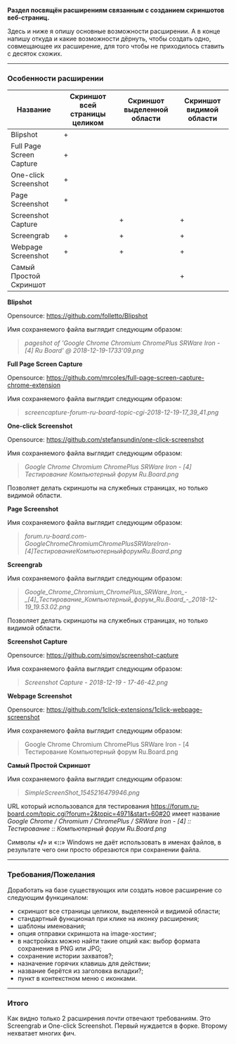 **Раздел посвящён расширениям связанным с созданием скриншотов веб-страниц.**

Здесь и ниже я опишу основные возможности расширении. А в конце напишу откуда и какие возможности дёрнуть, чтобы создать одно, совмещающее их расширение, для того чтобы не приходилось ставить с десяток схожих.

* * *

### Особенности расширении


| Название                 | Скриншот всей страницы целиком | Скриншот выделенной области | Скриншот видимой области |
|--------------------------|--------------------------------|-----------------------------|--------------------------|
| Blipshot                 | +                              |                             |                          |
| Full Page Screen Capture | +                              |                             |                          |
| One-click Screenshot     | +                              |                             |                          |
| Page Screenshot          | +                              |                             |                          |
| Screenshot Capture       |                                | +                           | +                        |
| Screengrab               | +                              | +                           | +                        |
| Webpage Screenshot       | +                              | +                           | +                        |
| Cамый Простой Скриншот   |                                |                             | +                        |


**Blipshot**

Opensource: https://github.com/folletto/Blipshot

Имя сохраняемого файла выглядит следующим образом:

> *pageshot of 'Google Chrome Chromium ChromePlus SRWare Iron - [4] Ru Board' @ 2018-12-19-1733'09.png*

**Full Page Screen Capture**

Opensource: https://github.com/mrcoles/full-page-screen-capture-chrome-extension

Имя сохраняемого файла выглядит следующим образом:

> *screencapture-forum-ru-board-topic-cgi-2018-12-19-17_39_41.png*

**One-click Screenshot**

Opensource: https://github.com/stefansundin/one-click-screenshot

Имя сохраняемого файла выглядит следующим образом:

> *Google Chrome Chromium ChromePlus SRWare Iron - [4] Тестирование Компьютерный форум Ru.Board.png*

Позволяет делать скриншоты на служебных страницах, но только видимой области.

**Page Screenshot**

Имя сохраняемого файла выглядит следующим образом:

> *forum.ru-board.com-GoogleChromeChromiumChromePlusSRWareIron-[4]ТестированиеКомпьютерныйфорумRu.Board.png*

**Screengrab**

Имя сохраняемого файла выглядит следующим образом:

> *Google_Chrome_Chromium_ChromePlus_SRWare_Iron_-\_[4]\_Тестирование_Компьютерный_форум_Ru.Board_-_2018-12-19_19.53.02.png*

Позволяет делать скриншоты на служебных страницах, но только видимой области.

**Screenshot Capture**

Opensource: https://github.com/simov/screenshot-capture

Имя сохраняемого файла выглядит следующим образом:

> *Screenshot Capture - 2018-12-19 - 17-46-42.png*

**Webpage Screenshot**

Opensource: https://github.com/1click-extensions/1click-webpage-screenshot

Имя сохраняемого файла выглядит следующим образом:

> Google Chrome   Chromium   ChromePlus   SRWare Iron - [4     Тестирование    Компьютерный форум Ru.Board.png

**Cамый Простой Скриншот**

Имя сохраняемого файла выглядит следующим образом:

> *SimpleScreenShot_1545216479946.png*

URL который использовался для тестирования https://forum.ru-board.com/topic.cgi?forum=2&topic=4971&start=60#20
имеет название *Google Chrome / Chromium / ChromePlus / SRWare Iron - [4] :: Тестирование :: Компьютерный форум Ru.Board.png*

Символы «**/**» и «**::**» Windows не даёт использовать в именах файлов, в результате чего они просто обрезаются при сохранении файла.

* * *

### Требования/Пожелания

Доработать на базе существующих или создать новое расширение со следующим функциналом:
- скриншот все страницы целиком, выделенной и видимой области;
- стандартный функционал при клике на иконку расширения;
- шаблоны именования;
- опция отправки скриншота на image-хостинг;
- в настройках можно найти такие опций как: выбор формата сохранения в PNG или JPG;
- сохранение истории захватов?;
- назначение горячих клавишь для действии;
- название берётся из заголовка вкладки?;
- пункт в контекстном меню с иконками.

* * *

### Итого

Как видно только 2 расширения *почти* отвечают требованиям. Это Screengrab и One-click Screenshot. Первый нуждается в форке. Второму нехватает многих фич.
